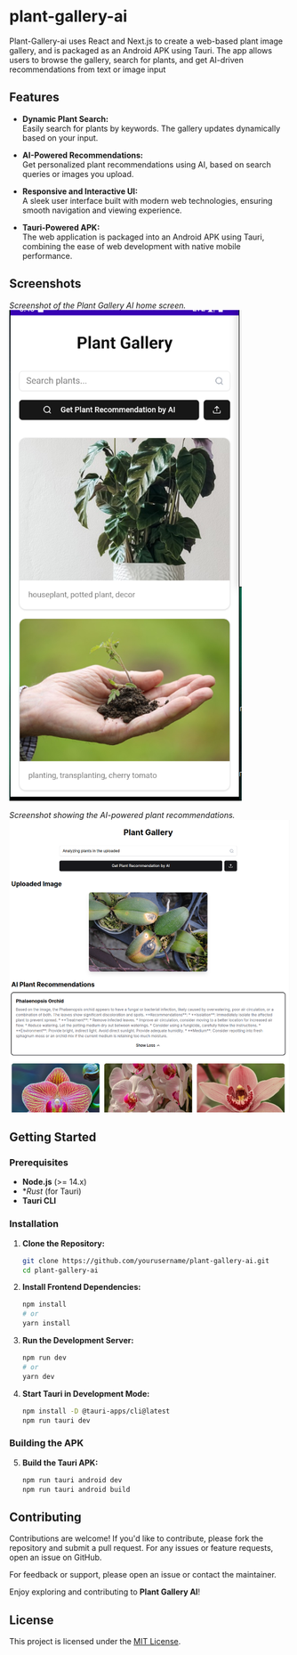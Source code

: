 # plant-gallery-ai 
Plant-Gallery-ai uses React and Next.js to create a web-based plant image gallery, and is packaged as an Android APK using Tauri.  The app allows users to browse the gallery, search for plants, and get AI-driven recommendations from text or image input

## Features

- **Dynamic Plant Search:**  
  Easily search for plants by keywords. The gallery updates dynamically based on your input.

- **AI-Powered Recommendations:**  
  Get personalized plant recommendations using AI, based on search queries or images you upload.

- **Responsive and Interactive UI:**  
  A sleek user interface built with modern web technologies, ensuring smooth navigation and viewing experience.

- **Tauri-Powered APK:**  
  The web application is packaged into an Android APK using Tauri, combining the ease of web development with native mobile performance.

## Screenshots
*Screenshot of the Plant Gallery AI home screen.*
![Plant Gallery Home](https://github.com/Sea-X11/plant-gallery-ai/blob/main/assets/home-screen.png)

*Screenshot showing the AI-powered plant recommendations.*
![AI Recommendation Example](https://github.com/Sea-X11/plant-gallery-ai/blob/main/assets/%20AI-powered%20plant%20recommendations.png )


## Getting Started

### Prerequisites

- **Node.js** (>= 14.x)
- **Rust* (for Tauri)
- **Tauri CLI**


### Installation

1. **Clone the Repository:**
   ```bash
   git clone https://github.com/yourusername/plant-gallery-ai.git
   cd plant-gallery-ai
   ```

2. **Install Frontend Dependencies:**
   ```bash
   npm install
   # or
   yarn install
   ```

3. **Run the Development Server:**
   ```bash
   npm run dev
   # or
   yarn dev
   ```

4. **Start Tauri in Development Mode:**
   ```bash
   npm install -D @tauri-apps/cli@latest
   npm run tauri dev
   ```
### Building the APK

5. **Build the Tauri APK:**
   ```bash
   npm run tauri android dev
   npm run tauri android build
   ```



## Contributing

Contributions are welcome! If you'd like to contribute, please fork the repository and submit a pull request. For any issues or feature requests, open an issue on GitHub.

For feedback or support, please open an issue or contact the maintainer.

Enjoy exploring and contributing to **Plant Gallery AI**!

## License

This project is licensed under the [MIT License](LICENSE).

